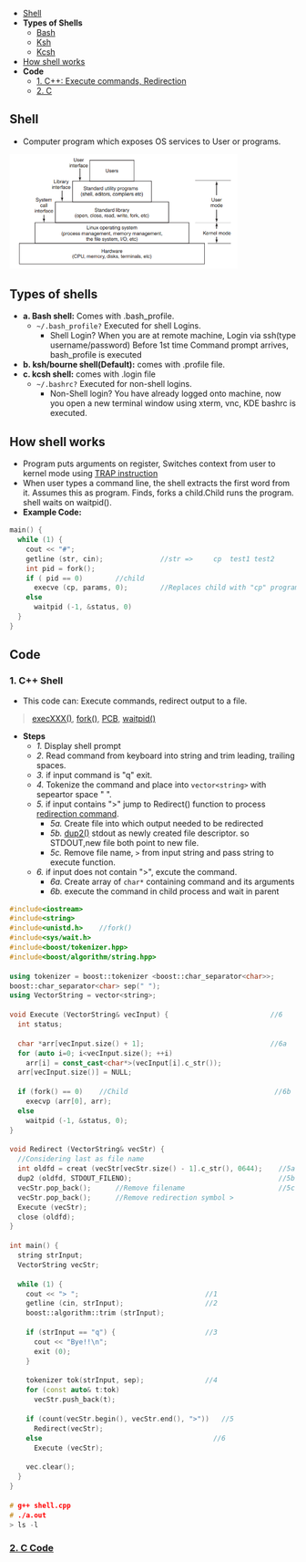 - [Shell](#what)
- **Types of Shells**
  - [Bash](#bash)
  - [Ksh](#ksh)
  - [Kcsh](#kcsh)
- [How shell works](#how)
- **Code**
  - [1. C++: Execute commands, Redirection](#cpp)
  - [2. C](#cc)

<a name=what></a>
## Shell
- Computer program which exposes OS services to User or programs.

<img src=shell.PNG width=400/>

## Types of shells
<a name=bash></a>
- **a. Bash shell:** Comes with .bash_profile.
  - `~/.bash_profile?` Executed for shell Logins. 
    - Shell Login? When you are at remote machine, Login via ssh(type username/password) Before 1st time Command prompt arrives, bash_profile is executed
<a name=ksh></a>
- **b. ksh/bourne shell(Default):** comes with .profile file.   
<a name=kch></a>
- **c. kcsh shell:** comes with .login file
  - `~/.bashrc?` Executed for non-shell logins.
    - Non-Shell login? You have already logged onto machine, now you open a new terminal window using xterm, vnc, KDE bashrc is executed.

<a name=how></a>
## How shell works
- Program puts arguments on register, Switches context from user to kernel mode using [TRAP instruction](https://sites.google.com/site/amitinterviewpreparation/c-1/memory-management/virtual-memory)
- When user types a command line, the shell extracts the first word from it. Assumes this as program. Finds, forks a child.Child runs the program. shell waits on waitpid().
- **Example Code:**
```c
main() {
  while (1) {                              
    cout << "#";
    getline (str, cin);              //str =>     cp  test1 test2
    int pid = fork();   
    if ( pid == 0)        //child
      execve (cp, params, 0);        //Replaces child with "cp" program. Once cp finishes it exists, never returns to child.
    else
      waitpid (-1, &status, 0)
  }
}
```

## Code
<a name=cpp></a>
### 1. C++ Shell
- This code can: Execute commands, redirect output to a file.
> [execXXX()](/Threads_Processes_IPC/EXEC_Family_of_Functions), [fork()](/Threads_Processes_IPC/Processes/Process_Creation),  [PCB](/Threads_Processes_IPC/Processes/Process_Table), [waitpid()](https://linux.die.net/man/2/waitpid)
- **Steps**
  - _1._ Display shell prompt
  - _2._ Read command from keyboard into string and trim leading, trailing spaces.
  - _3._ if input command is "q" exit.
  - _4._ Tokenize the command and place into `vector<string>` with sepeartor space " ".
  - _5._ if input contains ">" jump to Redirect() function to process [redirection command]().
    - _5a._ Create file into which output needed to be redirected
    - _5b._ [dup2()](/Operating_Systems/Linux/Kernel/System_Calls) stdout as newly created file descriptor. so STDOUT,new file both point to new file.
    - _5c._ Remove file name, `>` from input string and pass string to execute function.
  - _6._ if input does not contain ">", excute the command.
    - _6a._ Create array of `char*` containing command and its arguments
    - _6b._ execute the command in child process and wait in parent
```c++
#include<iostream>
#include<string>
#include<unistd.h>    //fork()
#include<sys/wait.h>
#include<boost/tokenizer.hpp>
#include<boost/algorithm/string.hpp>

using tokenizer = boost::tokenizer <boost::char_separator<char>>;
boost::char_separator<char> sep(" ");
using VectorString = vector<string>;

void Execute (VectorString& vecInput) {                         //6              
  int status;
  
  char *arr[vecInput.size() + 1];                               //6a
  for (auto i=0; i<vecInput.size(); ++i)
    arr[i] = const_cast<char*>(vecInput[i].c_str());
  arr[vecInput.size()] = NULL;

  if (fork() == 0)    //Child                                    //6b
    execvp (arr[0], arr);
  else                                          
    waitpid (-1, &status, 0);
}

void Redirect (VectorString& vecStr) {
  //Considering last as file name
  int oldfd = creat (vecStr[vecStr.size() - 1].c_str(), 0644);    //5a
  dup2 (oldfd, STDOUT_FILENO);                                    //5b
  vecStr.pop_back();      //Remove filename                       //5c
  vecStr.pop_back();      //Remove redirection symbol >
  Execute (vecStr);
  close (oldfd);
}

int main() {
  string strInput;
  VectorString vecStr;
  
  while (1) {
    cout << "> ";                               //1
    getline (cin, strInput);                    //2
    boost::algorithm::trim (strInput);
    
    if (strInput == "q") {                      //3
      cout << "Bye!!\n";
      exit (0);
    }
    
    tokenizer tok(strInput, sep);               //4
    for (const auto& t:tok) 
      vecStr.push_back(t);

    if (count(vecStr.begin(), vecStr.end(), ">"))   //5
      Redirect(vecStr);
    else                                          //6
      Execute (vecStr);
      
    vec.clear();
  }
}

# g++ shell.cpp
# ./a.out
> ls -l
```

<a name=cc></a>
### [2. C Code](https://github.com/brenns10/lsh/tree/407938170e8b40d231781576e05282a41634848c)
